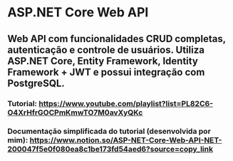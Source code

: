 # ASP.NET Core Web API

## Web API com funcionalidades CRUD completas, autenticação e controle de usuários. Utiliza ASP.NET Core, Entity Framework, Identity Framework + JWT e possui integração com PostgreSQL.

### Tutorial: https://www.youtube.com/playlist?list=PL82C6-O4XrHfrGOCPmKmwTO7M0avXyQKc

### Documentação simplificada do tutorial (desenvolvida por mim): https://www.notion.so/ASP-NET-Core-Web-API-NET-200047f5e0f080ea8c1be173fd54aed6?source=copy_link
